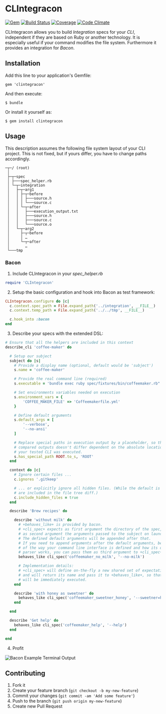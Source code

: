 # CLIntegracon

[![Gem](https://img.shields.io/gem/v/clintegracon.svg?style=flat)](http://rubygems.org/gems/clintegracon)
[![Build Status](https://img.shields.io/travis/mrackwitz/CLIntegracon/master.svg?style=flat)](https://travis-ci.org/mrackwitz/CLIntegracon)
[![Coverage](https://img.shields.io/codeclimate/coverage/github/mrackwitz/CLIntegracon.svg?style=flat)](https://codeclimate.com/github/mrackwitz/CLIntegracon)
[![Code Climate](https://img.shields.io/codeclimate/github/mrackwitz/CLIntegracon.svg?style=flat)](https://codeclimate.com/github/mrackwitz/CLIntegracon)

CLIntegracon allows you to build *Integration* specs for your *CLI*,
independent if they are based on Ruby or another technology.
It is especially useful if your command modifies the file system.
Furthermore it provides an integration for *Bacon*.


## Installation

Add this line to your application's Gemfile:

    gem 'clintegracon'

And then execute:

    $ bundle

Or install it yourself as:

    $ gem install clintegracon


## Usage

This description assumes the following file system layout of your CLI project.
This is not fixed, but if yours differ, you have to change paths accordingly.

```
─┬─/ (root)
 │
 ├─┬─spec
 │ ├───spec_helper.rb
 │ └─┬─integration
 │   ├─┬─arg1
 │   │ ├─┬─before
 │   │ │ ├───source.h
 │   │ │ └───source.c
 │   │ └─┬─after
 │   │   ├───execution_output.txt
 │   │   ├───source.h
 │   │   ├───source.c
 │   │   └───source.o
 │   └─┬─arg2
 │     ├─┬─before
 │     │ …
 │     └─┬─after
 │       …
 └───tmp
```

### Bacon

1. Include CLIntegracon in your *spec_helper.rb*

  ```ruby
  require 'CLIntegracon'
  ```

2. Setup the basic configuration and hook into Bacon as test framework:

  ```ruby
  CLIntegracon.configure do |c|
    c.context.spec_path = File.expand_path('../integration', __FILE__)
    c.context.temp_path = File.expand_path('../../tmp', __FILE__)

    c.hook_into :bacon
  end
  ```

3. Describe your specs with the extended DSL:

  ```ruby
  # Ensure that all the helpers are included in this context
  describe_cli 'coffee-maker' do

    # Setup our subject
    subject do |s|
      # Provide a display name (optional, default would be 'subject')
      s.name = 'coffee-maker'

      # Provide the real command line (required)
      s.executable = 'bundle exec ruby spec/fixtures/bin/coffeemaker.rb"'

      # Set environments variables needed on execution
      s.environment_vars = {
          'COFFEE_MAKER_FILE' => 'Coffeemakerfile.yml'
      }

      # Define default arguments
      s.default_args = [
          '--verbose',
          '--no-ansi'
      ]

      # Replace special paths in execution output by a placeholder, so that the
      # compared outputs doesn't differ dependent on the absolute location where
      # your tested CLI was executed.
      s.has_special_path ROOT.to_s, 'ROOT'
    end

    context do |c|
      # Ignore certain files ...
      c.ignores '.gitkeep'

      # ... or explicitly ignore all hidden files. (While the default is that they
      # are included in the file tree diff.)
      c.include_hidden_files = true
    end

    describe 'Brew recipes' do

      describe 'without milk' do
        # +behaves_like+ is provided by bacon.
        # +cli_spec+ expects as first argument the directory of the spec, and
        # as second argument the arguments passed to the subject on launch.
        # The defined default arguments will be appended after that.
        # If you need to append arguments after the default arguments, because
        # of the way your command line interface is defined and how its option
        # parser works, you can pass them as third argument to +cli_spec+.
        behaves_like cli_spec('coffeemaker_no_milk', '--no-milk')

        # Implementation details:
        # +cli_spec+ will define on-the-fly a new shared set of expectations
        # and will return its name and pass it to +behaves_like+, so that it
        # will be immediately executed.
      end

      describe 'with honey as sweetner' do
        behaves_like cli_spec('coffeemaker_sweetner_honey', '--sweetner=honey')
      end

    end

    describe 'Get help' do
      behaves_like cli_spec('coffeemaker_help', '--help')
    end

  end
  ```

4. Profit

  ![Bacon Example Terminal Output](/../assets/term-output-bacon.png?raw=true)


## Contributing

1. Fork it
2. Create your feature branch (`git checkout -b my-new-feature`)
3. Commit your changes (`git commit -am 'Add some feature'`)
4. Push to the branch (`git push origin my-new-feature`)
5. Create new Pull Request
